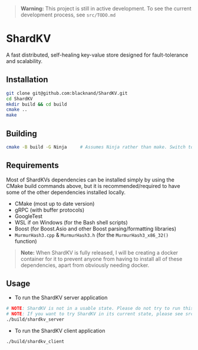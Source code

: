 > **Warning:** This project is still in active development. To see the current development process, see `src/TODO.md`
# ShardKV
A fast distributed, self-healing key-value store designed for fault-tolerance and scalability.
## Installation
```bash
git clone git@github.com:blacknand/ShardKV.git
cd ShardKV
mkdir build && cd build
cmake ..
make
```
## Building
```bash
cmake -B build -G Ninja     # Assumes Ninja rather than make. Switch to any other build system if preferred
```
## Requirements
Most of ShardKVs dependencies can be installed simply by using the CMake build commands above, but it is recommended/required to have some of the other dependencies
installed locally.
- CMake (most up to date version)
- gRPC (with buffer protocols)
- GoogleTest
- WSL if on Windows (for the Bash shell scripts)
- Boost (for Boost.Asio and other Boost parsing/formatting libraries)
- `MurmurHash3.cpp` & `MurmurHash3.h` (for the `MurmurHash3_x86_32()` function)
> **Note:** When ShardKV is fully released, I will be creating a docker container for it to prevent anyone from having to install all of these dependencies, apart from obviously needing docker.
## Usage
- To run the ShardKV server application
```bash
# NOTE: ShardKV is not in a usable state. Please do not try to run this command yet.
# NOTE: If you want to try ShardKV in its current state, please see src/README.md
./build/shardkv_server    
```
- To run the ShardKV client application
```bash
./build/shardkv_client    
```

